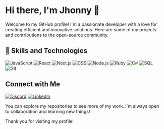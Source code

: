 # Hi there, I'm Jhonny 👋

Welcome to my GitHub profile! I'm a passionate developer with a love for creating efficient and innovative solutions. Here are some of my projects and contributions to the open-source community.

## 🚀 Skills and Technologies

![JavaScript](https://img.shields.io/badge/JavaScript-F7DF1E?style=for-the-badge&logo=javascript&logoColor=black)
![React](https://img.shields.io/badge/React-20232A?style=for-the-badge&logo=react&logoColor=61DAFB)
![Next.js](https://img.shields.io/badge/Next.js-000000?style=for-the-badge&logo=nextdotjs&logoColor=white)
![CSS](https://img.shields.io/badge/CSS-1572B6?style=for-the-badge&logo=css3&logoColor=white)
![Node.js](https://img.shields.io/badge/Node.js-339933?style=for-the-badge&logo=nodedotjs&logoColor=white)
![Ruby](https://img.shields.io/badge/Ruby-CC342D?style=for-the-badge&logo=ruby&logoColor=white)
![C#](https://img.shields.io/badge/C%23-239120?style=for-the-badge&logo=csharp&logoColor=white)
![SQL](https://img.shields.io/badge/SQL-4479A1?style=for-the-badge&logo=postgresql&logoColor=white)
![Git](https://img.shields.io/badge/Git-F05032?style=for-the-badge&logo=git&logoColor=white)

## Connect with Me

<!-- [![Email](https://img.shields.io/badge/Email-D14836?style=for-the-badge&logo=gmail&logoColor=white)](mailto:) -->
[![Discord](https://img.shields.io/badge/Discord-7289DA?style=for-the-badge&logo=discord&logoColor=white)](https://discordapp.com/users/jhonnyx17)
[![LinkedIn](https://img.shields.io/badge/LinkedIn-0077B5?style=for-the-badge&logo=linkedin&logoColor=white)](https://linkedin.com/in/jhonny-17)
<!-- [![Website](https://img.shields.io/badge/Website-4285F4?style=for-the-badge&logo=google-chrome&logoColor=white)](https://johndoe.com) -->


You can explore my repositories to see more of my work. I'm always open to collaboration and learning new things!

Thank you for visiting my profile!

<!--
**jhonny17/jhonny17** is a ✨ _special_ ✨ repository because its `README.md` (this file) appears on your GitHub profile.

Here are some ideas to get you started:

- 🔭 I’m currently working on ...
- 🌱 I’m currently learning ...
- 👯 I’m looking to collaborate on ...
- 🤔 I’m looking for help with ...
- 💬 Ask me about ...
- 📫 How to reach me: ...
- 😄 Pronouns: ...
- ⚡ Fun fact: ...
-->
